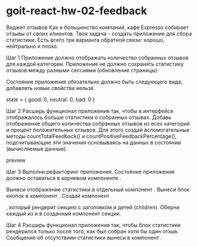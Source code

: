 # goit-react-hw-02-feedback

Виджет отзывов
Как и большинство компаний, кафе Expresso собирает отзывы от своих клиентов. Твоя задача - создать приложение для сбора статистики. Есть всего три варианта обратной связи: хорошо, нейтрально и плохо.

Шаг 1
Приложение должно отображать количество собранных отзывов для каждой категории. Приложение не должно сохранять статистику отзывов между разными сессиями (обновление страницы).

Состояние приложения обязательно должно быть следующего вида, добавлять новые свойства нельзя.

state = {
good: 0,
neutral: 0,
bad: 0
}

Шаг 2
Расширь функционал приложения так, чтобы в интерфейсе отображалось больше статистики о собранных отзывах. Добавь отображение общего количества собранных отзывов из всех категорий и процент положительных отзывов. Для этого создай вспомогательные методы countTotalFeedback() и countPositiveFeedbackPercentage(), подсчитывающие эти значения основываясь на данных в состоянии (вычисляемые данные).

preview

Шаг 3
Выполни рефакторинг приложения. Состояние приложения должно оставаться в корневом компоненте <App>.

Вынеси отображение статистики в отдельный компонент <Statistics good={} neutral={} bad={} total={} positivePercentage={}>.
Вынеси блок кнопок в компонент <FeedbackOptions options={} onLeaveFeedback={}>.
Создай компонент <Section title="">, который рендерит секцию с заголовком и детей (children). Оберни каждый из <Statistics> и <FeedbackOptions> в созданный компонент секции.

Шаг 4
Расширь функционал приложения так, чтобы блок статистики рендерился только после того, как был собран хотя бы один отзыв. Сообщение об отсутствиии статистики вынеси в компонент <Notification message="No feedback given">.
